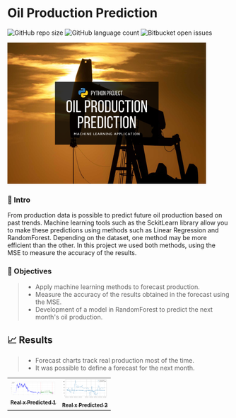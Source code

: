 # Oil Production Prediction

<!---Esses são exemplos. Veja https://shields.io para outras pessoas ou para personalizar este conjunto de escudos. Você pode querer incluir dependências, status do projeto e informações de licença aqui--->

![GitHub repo size](https://img.shields.io/badge/REPO%20SIZE-3830kb-green)
![GitHub language count](https://img.shields.io/badge/LANGUAGES-1-green)
![Bitbucket open issues](https://img.shields.io/badge/OPEN%20ISSUES-NO%20ISSUES-green)

<img src="project-image.png" alt=" ">


### :speech_balloon: Intro

From production data is possible to predict future oil production based on past trends. Machine learning tools such as the SckitLearn library allow you to make these predictions using methods such as Linear Regression and RandomForest. Depending on the dataset, one method may be more efficient than the other. In this project we used both methods, using the MSE to measure the accuracy of the results.

### :rocket: Objectives

> - Apply machine learning methods to forecast production.
> - Measure the accuracy of the results obtained in the forecast using the MSE.
> - Development of a model in RandomForest to predict the next month's oil production.

## :chart_with_upwards_trend: Results

> - Forecast charts track real production most of the time.
> - It was possible to define a forecast for the next month.

<!--## :bar_chart: Images-->
<table>
  <tr>
    <td align="center">
      <a href="image-1.png">
        <img src="image-1.png" width="100px;" alt=" "/><br>
        <sub>
          <b>Real x Predicted 1</b>
        </sub>
      </a>
    </td>
    <td align="center">
      <a href="image-2.png">
        <img src="image-2.png" width="100px;" alt=" "/><br>
        <sub>
          <b>Real x Predicted 2</b>
        </sub>
      </a>
    </td>
</table>
